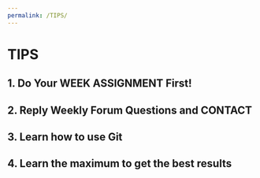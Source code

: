 ```yaml
---
permalink: /TIPS/
---
```

# TIPS

## 1. Do Your WEEK ASSIGNMENT First! 

## 2. Reply Weekly Forum Questions and CONTACT

## 3. Learn how to use Git

## 4. Learn the maximum to get the best results